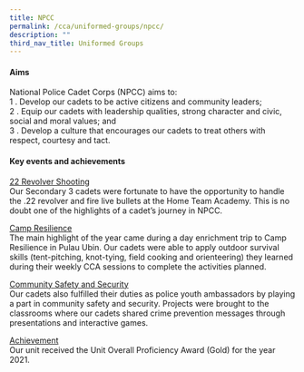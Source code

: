 ```yaml
---
title: NPCC
permalink: /cca/uniformed-groups/npcc/
description: ""
third_nav_title: Uniformed Groups
---
```

#### Aims

National Police Cadet Corps (NPCC) aims to:  <br>
1 \.  Develop our cadets to be active citizens and community leaders;<br>
2 \.  Equip our cadets with leadership qualities, strong character and civic, social and moral values; and<br>
3 \.  Develop a culture that encourages our cadets to treat others with respect, courtesy and tact.

#### Key events and achievements

<u>22 Revolver Shooting</u><br>
Our Secondary 3 cadets were fortunate to have the opportunity to handle the .22 revolver and fire live bullets at the Home Team Academy. This is no doubt one of the highlights of a cadet’s journey in NPCC.

<u>Camp Resilience</u><br>
The main highlight of the year came during a day enrichment trip to Camp Resilience in Pulau Ubin. Our cadets were able to apply outdoor survival skills (tent-pitching, knot-tying, field cooking and orienteering) they learned during their weekly CCA sessions to complete the activities planned.

<u>Community Safety and Security</u><br>
Our cadets also fulfilled their duties as police youth ambassadors by playing a part in community safety and security. Projects were brought to the classrooms where our cadets shared crime prevention messages through presentations and interactive games.

<u>Achievement</u><br>
Our unit received the Unit Overall Proficiency Award (Gold) for the year 2021.
